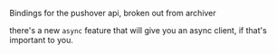 Bindings for the pushover api, broken out from archiver

there's a new `async` feature that will give you an async client, if that's important to you.
